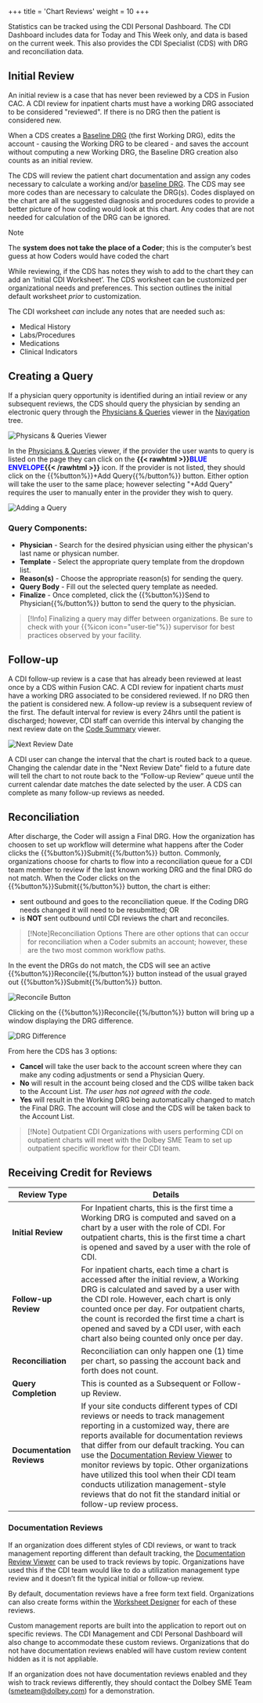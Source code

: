 +++
title = 'Chart Reviews'
weight = 10
+++

Statistics can be tracked using the CDI Personal Dashboard. The CDI Dashboard includes data for Today and This Week only, and data is based on the current week. This also provides the CDI Specialist (CDS) with DRG and reconciliation data.

## Initial Review

An initial review is a case that has never been reviewed by a CDS in Fusion CAC. A CDI review for inpatient charts must have a working DRG associated to be considered "reviewed". If there is no DRG then the patient is considered new.

When a CDS creates a [Baseline DRG](https://dolbeysystems.github.io/fusion-cac-web-docs/cdi-user-guide/baseline-drg/) (the first Working DRG), edits the account - causing the Working DRG to be cleared - and saves the account without computing a new Working DRG, the Baseline DRG creation also counts as an initial review.

The CDS will review the patient chart documentation and assign any codes necessary to calculate a working and/or [baseline DRG](https://dolbeysystems.github.io/fusion-cac-web-docs/cdi-user-guide/baseline-drg/). The CDS may see more codes than are necessary to calculate the DRG(s). Codes displayed on the chart are all the suggested diagnosis and procedures codes to provide a better picture of how coding would look at this chart. Any codes that are not needed for calculation of the DRG can be ignored. 

>[!Note] 
>The **system does not take the place of a Coder**; this is the computer’s best guess at how Coders would have coded the chart

While reviewing, if the CDS has notes they wish to add to the chart they can add an ‘Initial CDI Worksheet’. The CDS worksheet can be customized per organizational needs and preferences. This section outlines the initial default worksheet *prior* to customization.

The CDI worksheet *can* include any notes that are needed such as:

- Medical History
- Labs/Procedures
- Medications
- Clinical Indicators

## Creating a Query

If a physician query opportunity is identified during an intiail review or any subsequent reviews, the CDS should query the physician by sending an electronic query through the [Physicians & Queries](https://dolbeysystems.github.io/fusion-cac-web-docs/general-user-guide/account-screen/account-viewers/physicians-and-queries/) viewer in the [Navigation](http://localhost:1313/fusion-cac-web-docs/general-user-guide/account-screen/) tree. 

![Physicans & Queries Viewer](PhysicanQueriesNP.png)

In the [Physicians & Queries](https://dolbeysystems.github.io/fusion-cac-web-docs/general-user-guide/account-screen/account-viewers/physicians-and-queries/) viewer, if the provider the user wants to query is listed on the page they can click on the **{{< rawhtml >}}<span style="color:#0000FF">BLUE ENVELOPE</span>{{< /rawhtml >}}** icon. If the provider is not listed, they should click on the {{%button%}}+Add Query{{%/button%}} button. Either option will take the user to the same place; however selecting "+Add Query" requires the user to manually enter in the provider they wish to query. 

![Adding a Query](AddQuery.png)

### Query Components:

- **Physician** - Search for the desired physician using either the physican's last name or physican number.
- **Template** - Select the appropriate query template from the dropdown list.
- **Reason(s)** - Choose the appropriate reason(s) for sending the query.
- **Query Body** - Fill out the selected query template as needed.
- **Finalize** - Once completed, click the {{%button%}}Send to Physician{{%/button%}} button to send the query to the physician.

>[!Info] 
>Finalizing a query may differ between organizations. Be sure to check with your {{%icon icon="user-tie"%}} supervisor for best practices observed by your facility. 

## Follow-up

A CDI follow-up review is a case that has already been reviewed at least once by a CDS within Fusion CAC. A CDI review for inpatient charts *must* have a working DRG associated to be considered reviewed. If no DRG then the patient is considered new. A follow-up review is a subsequent review of the first. The default interval for review is every 24hrs until the patient is discharged; however, CDI staff can override this interval by changing the next review date on the [Code Summary](https://dolbeysystems.github.io/fusion-cac-web-docs/general-user-guide/account-screen/account-viewers/code-summary/) viewer.

![Next Review Date](2025-02-20_ChartReview1.png)

A CDI user can change the interval that the chart is routed back to a queue. Changing the calendar date in the "Next Review Date" field to a future date will tell the chart to not route back to the “Follow-up Review” queue until the current calendar date matches the date selected by the user. A CDS can complete as many follow-up reviews as needed.

## Reconciliation

After discharge, the Coder will assign a Final DRG. How the organization has choosen to set up workflow will determine what happens after the Coder clicks the {{%button%}}Submit{{%/button%}} button. Commonly, organizations choose for charts to flow into a reconciliation queue for a CDI team member to review if the last known working DRG and the final DRG do not match. When the Coder clicks on the {{%button%}}Submit{{%/button%}} button, the chart is either:
* sent outbound and goes to the reconciliation queue. If the Coding DRG needs changed it will need to be resubmitted; OR
* is **NOT** sent outbound until CDI reviews the chart and reconciles. 

>[!Note]Reconciliation Options
There are other options that can occur for reconciliation when a Coder submits an account; however, these are the two most common workflow paths. 

In the event the DRGs do not match, the CDS will see an active {{%button%}}Reconcile{{%/button%}} button instead of the usual grayed out {{%button%}}Submit{{%/button%}} button.

![Reconcile Button](Reconcile.png)

Clicking on the {{%button%}}Reconcile{{%/button%}} button will bring up a window displaying the DRG difference.

![DRG Difference](2025-02-21_ChartReview2.png)

From here the CDS has 3 options:

* **Cancel** will take the user back to the account screen where they can make any coding adjustments or send a Physician Query.
* **No** will result in the account being closed and the CDS willbe taken back to the Account List. *The user has not agreed with the code.* 
* **Yes** will result in the Working DRG being automatically changed to match the Final DRG. The account will close and the CDS will be taken back to the Account List.

>[!Note] Outpatient CDI
>Organizations with users performing CDI on outpatient charts will meet with the Dolbey SME Team to set up outpatient specific workflow for their CDI team.

## Receiving Credit for Reviews

| Review Type               | Details |
| ------------------------- | ------- |
| **Initial Review**        | For Inpatient charts, this is the first time a Working DRG is computed and saved on a chart by a user with the role of CDI. For outpatient charts, this is the first time a chart is opened and saved by a user with the role of CDI.
| **Follow-up Review**      | For inpatient charts, each time a chart is accessed after the initial review, a Working DRG is calculated and saved by a user with the CDI role. However, each chart is only counted once per day. For outpatient charts, the count is recorded the first time a chart is opened and saved by a CDI user, with each chart also being counted only once per day.|
| **Reconciliation**        | Reconciliation can only happen one (1) time per chart, so passing the account back and forth does not count. |
| **Query Completion**      | This is counted as a Subsequent or Follow-up Review. |
| **Documentation Reviews** | If your site conducts different types of CDI reviews or needs to track management reporting in a customized way, there are reports available for documentation reviews that differ from our default tracking. You can use the [Documentation Review Viewer](https://dolbeysystems.github.io/fusion-cac-web-docs/general-user-guide/account-screen/account-viewers/documenation-reviews/) to monitor reviews by topic. Other organizations have utilized this tool when their CDI team conducts utilization management-style reviews that do not fit the standard initial or follow-up review process. |

### Documentation Reviews

If an organization does different styles of CDI reviews, or want to track management reporting different than default tracking, the [Documentation Review Viewer](https://dolbeysystems.github.io/fusion-cac-web-docs/general-user-guide/account-screen/account-viewers/documenation-reviews/) can be used to track reviews by topic. Organizations have used this if the CDI team would like to do a utilization management type review and it doesn’t fit the typical initial or follow-up review. 

By default, documentation reviews have a free form text field. Organizations can also create forms within the [Worksheet Designer](https://dolbeysystems.github.io/fusion-cac-web-docs/administrative-user-guide/tools/worksheet-designer/) for each of these reviews.

Custom management reports are built into the application to report out on specific reviews. The CDI Management and CDI Personal Dashboard will also change to accommodate these custom reviews. Organizations that do not have documentation reviews enabled will have custom review content hidden as it is not appliable. 

If an organization does not have documentation reviews enabled and they wish to track reviews differently, they should contact the Dolbey SME Team (smeteam@dolbey.com) for a demonstration.
